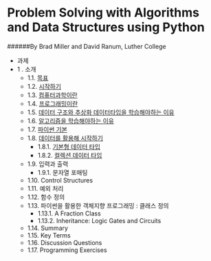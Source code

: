 Problem Solving with Algorithms and Data Structures using Python
===
######By Brad Miller and David Ranum, Luther College

* 과제
* 1 .  소개
    * 1.1. [목표](objectives.md)
    * 1.2. [시작하기](getting_start.md)
    * 1.3. [컴퓨터과학이란](computer_science.md)
    * 1.4. [프로그래밍이란](programming.ipynb)
    * 1.5. [데이터 구조와 추상화 데이터타입을 학습해야하는 이유](data_srtucture_abstraction.ipynb)
    * 1.6. [알고리즘을 학습해야하는 이유](reason_to_study_algorithm.ipynb)
    * 1.7. [파이썬 기본](basic_python.ipynb)
    * 1.8. [데이터를 활용해 시작하기](start_with_data.ipynb)
        * 1.8.1. [기본형 데이터 타입](atomic_data_type.ipynb)
        * 1.8.2. [컬렉션 데이터 타입](collection_data_type.ipynb
        )
    * 1.9. 입력과 출력
        * 1.9.1. 문자열 포매팅
    * 1.10. Control Structures
    * 1.11. 예외 처리
    * 1.12. 함수 정의
    * 1.13. 파이썬을 활용한 객체지향 프로그래밍 : 클래스 정의
        * 1.13.1. A Fraction Class
        * 1.13.2. Inheritance: Logic Gates and Circuits
    * 1.14. Summary
    * 1.15. Key Terms
    * 1.16. Discussion Questions
    * 1.17. Programming Exercises